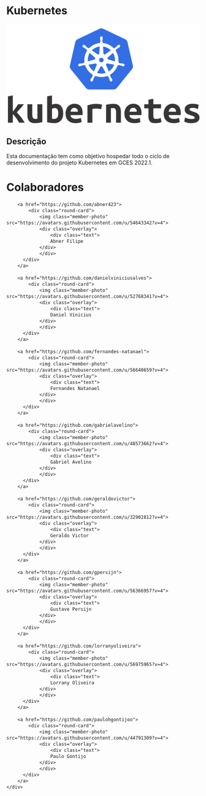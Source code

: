 # Kubernetes

![Kubernetes Logo](assets/img/kubernetes-logo.webp)

## Descrição
Esta documentação tem como objetivo hospedar todo o ciclo de desenvolvimento do projeto Kubernetes em GCES 2022.1.


<div class="section2">
      <h1>Colaboradores</h1>
    <div class="pictures">

        <a href="https://github.com/abner423">
            <div class="round-card">
                <img class="member-photo" src="https://avatars.githubusercontent.com/u/54643342?v=4">
                <div class="overlay">
                    <div class="text">
                    Abner Filipe
                </div>
                </div>
          </div>
        </a>

        <a href="https://github.com/danielviniciusalves">
            <div class="round-card">
                <img class="member-photo" src="https://avatars.githubusercontent.com/u/52768341?v=4">
                <div class="overlay">
                    <div class="text">
                    Daniel Vinicius
                </div>
                </div>
          </div>
        </a>

        <a href="https://github.com/fernandes-natanael">
            <div class="round-card">
                <img class="member-photo" src="https://avatars.githubusercontent.com/u/56640659?v=4">
                <div class="overlay">
                    <div class="text">
                    Fernandes Natanael
                </div>
                </div>
          </div>
        </a>

        <a href="https://github.com/gabrielavelino">
            <div class="round-card">
                <img class="member-photo" src="https://avatars.githubusercontent.com/u/48573662?v=4">
                <div class="overlay">
                    <div class="text">
                    Gabriel Avelino
                </div>
                </div>
          </div>
        </a>

        <a href="https://github.com/geraldovictor">
            <div class="round-card">
                <img class="member-photo" src="https://avatars.githubusercontent.com/u/32902812?v=4">
                <div class="overlay">
                    <div class="text">
                    Geraldo Victor
                </div>
                </div>
          </div>
        </a>

        <a href="https://github.com/gpersijn">
            <div class="round-card">
                <img class="member-photo" src="https://avatars.githubusercontent.com/u/56366957?v=4">
                <div class="overlay">
                    <div class="text">
                    Gustave Persijn
                </div>
                </div>
          </div>
        </a>

        <a href="https://github.com/lorranyoliveira">
            <div class="round-card">
                <img class="member-photo" src="https://avatars.githubusercontent.com/u/56975965?v=4">
                <div class="overlay">
                    <div class="text">
                    Lorrany Oliveira
                </div>
                </div>
          </div>
        </a>

        <a href="https://github.com/paulohgontijoo">
            <div class="round-card">
                <img class="member-photo" src="https://avatars.githubusercontent.com/u/44791309?v=4">
                <div class="overlay">
                    <div class="text">
                    Paulo Gontijo
                </div>
                </div>
          </div>
        </a>
    </div>

</div>
